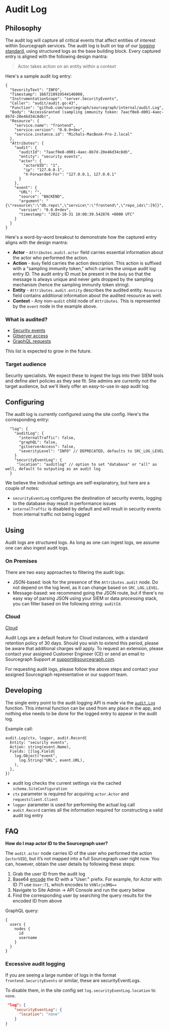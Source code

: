 # Audit Log

## Philosophy

The audit log will capture all critical events that affect entities of interest within Sourcegraph services. The audit log is built on top of our [logging standard](https://docs.sourcegraph.com/dev/how-to/add_logging), using structured logs as the base building block. Every captured entry is aligned with the following design mantra:

> Actor takes action on an entity within a context

Here's a sample audit log entry:

```
{
  "SeverityText": "INFO",
  "Timestamp": 1667210919544146000,
  "InstrumentationScope": "server.SecurityEvents",
  "Caller": "audit/audit.go:43",
  "Function": "github.com/sourcegraph/sourcegraph/internal/audit.Log",
  "Body": "AccessGranted (sampling immunity token: 7aacf0e8-d001-4aec-8b7d-20e46d34c8db)",
  "Resource": {
    "service.name": "frontend",
    "service.version": "0.0.0+dev",
    "service.instance.id": "Michals-MacBook-Pro-2.local"
  },
  "Attributes": {
    "audit": {
      "auditId": "7aacf0e8-d001-4aec-8b7d-20e46d34c8db",
      "entity": "security events",
      "actor": {
        "actorUID": "1",
        "ip": "127.0.0.1",
        "X-Forwarded-For": "127.0.0.1, 127.0.0.1"
      }
    },
    "event": {
      "URL": "",
      "source": "BACKEND",
      "argument": "{\"resource\":\"db.repo\",\"service\":\"frontend\",\"repo_ids\":[9]}",
      "version": "0.0.0+dev",
      "timestamp": "2022-10-31 10:08:39.542876 +0000 UTC"
    }
  }
}
```

Here's a word-by-word breakout to demonstrate how the captured entry aligns with the design mantra:

- **Actor** - `Attributes.audit.actor` field carries essential information about the actor who performed the action.
- **Action** - `Body` field carries the action description. This action is suffixed with a "sampling immunity token," which carries the unique audit log entry ID. The audit entry ID must be present in the `Body` so that the message is always unique and never gets dropped by the sampling mechanism (hence the sampling immunity token string).
- **Entity** - `Attributes.audit.entity` describes the audited entity. `Resource` field contains additional information about the audited resource as well.
- **Context** - Any non-`audit` child node of `Attributes`. This is represented by the `event` node in the example above.

### What is audited?

- [Security events](./security_event_logs.md)
- [Gitserver access](https://sourcegraph.com/github.com/sourcegraph/sourcegraph/-/blob/cmd/gitserver/internal/accesslog/accesslog.go?L100-104)
- [GraphQL requests](https://sourcegraph.com/github.com/sourcegraph/sourcegraph/-/blob/cmd/frontend/internal/httpapi/graphql.go?L226-244)

This list is expected to grow in the future.

### Target audience

Security specialists. We expect these to ingest the logs into their SIEM tools and define alert policies as they see fit. Site admins are currently not the target audience, but we'll likely offer an easy-to-use in-app audit log.

## Configuring

The audit log is currently configured using the site config. Here's the corresponding entry:

```
  "log": {
    "auditLog": {
      "internalTraffic": false,
      "graphQL": false,
      "gitserverAccess": false,
      "severityLevel": "INFO" // DEPRECATED, defaults to SRC_LOG_LEVEL
    }
    "securityEventLog": {
     "location": "auditlog" // option to set "database" or "all" as well, default to outputing as an audit log
  }
```

We believe the individual settings are self-explanatory, but here are a couple of notes:

- `securityEventLog` configures the destination of security events, logging to the database may result in performance issues
- `internalTraffic` is disabled by default and will result in security events from internal traffic not being logged

## Using

Audit logs are structured logs. As long as one can ingest logs, we assume one can also ingest audit logs.

### On Premises

There are two easy approaches to filtering the audit logs:

- JSON-based: look for the presence of the `Attributes.audit` node. Do not depend on the log level, as it can change based on `SRC_LOG_LEVEL`.
- Message-based: we recommend going the JSON route, but if there's no easy way of parsing JSON using your SIEM or data processing stack, you can filter based on the following string: `auditId`.

### Cloud
[Cloud](../cloud/index.md#audit-logs)


Audit Logs are a default feature for Cloud instances, with a standard retention policy of 30 days. Should you wish to
extend this period, please be aware that additional charges will apply. To request an extension, please contact
your assigned Customer Engineer (CE) or send an email to Sourcegraph Support at support@sourcegraph.com.

For requesting audit logs, please follow the above steps and contact your assigned Sourcegraph representative or our support team.


## Developing

The single entry point to the audit logging API is made via the [`audit.Log`](https://sourcegraph.com/github.com/sourcegraph/sourcegraph/-/blob/internal/audit/audit.go?L19) function. This internal function can be used from any place in the app, and nothing else needs to be done for the logged entry to appear in the audit log.

Example call:
```
audit.Log(ctx, logger, audit.Record{
  Entity: "security events",
  Action: string(event.Name),
  Fields: []log.Field{
    log.Object("event",
      log.String("URL", event.URL),
    ),
  },
})
```
- audit log checks the current settings via the cached `schema.SiteConfiguration`
- `ctx` parameter is required for acquiring `actor.Actor` and `requestclient.Client`
- `logger` parameter is used for performing the actual log call
- `audit.Record` carries all the information required for constructing a valid audit log entry

## FAQ

**How do I map actor ID to the Sourcegraph user?**

The `audit.actor` node carries ID of the user who performed the action (`actorUID`), but it’s not mapped into a full Sourcegraph user right now. You can, however, obtain the user details by following these steps:

1. Grab the user ID from the audit log
1. Base64 [encode](https://www.base64encode.org) the ID with a "User:" prefix. For example, for Actor with ID 71 use `User:71`, which encodes to `VXNlcjo3MQ==`
1. Navigate to Site Admin -> API Console and run the query below
1. Find the corresponding user by searching the query results for the encoded ID from above

GraphQL query:
```
{
  users {
    nodes {
      id
      username
    }
  }
}
```

### Excessive audit logging

If you are seeing a large number of logs in the format `frontend.SecurityEvents` or similar, these are securityEventLogs.

To disable them, in the site config set `log.securityEventLog.location` to `none`.

```json
 "log": {
    "securityEventLog": {
      "location": "none"
    }
}
```
